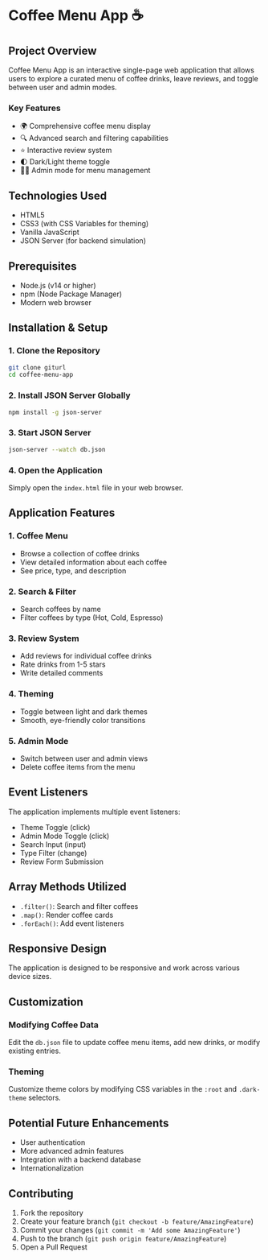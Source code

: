 # Coffee Menu App ☕

## Project Overview

Coffee Menu App is an interactive single-page web application that allows users to explore a curated menu of coffee drinks, leave reviews, and toggle between user and admin modes.

### Key Features

- 🌍 Comprehensive coffee menu display
- 🔍 Advanced search and filtering capabilities
- ⭐ Interactive review system
- 🌓 Dark/Light theme toggle
- 👨‍💼 Admin mode for menu management

## Technologies Used

- HTML5
- CSS3 (with CSS Variables for theming)
- Vanilla JavaScript
- JSON Server (for backend simulation)

## Prerequisites

- Node.js (v14 or higher)
- npm (Node Package Manager)
- Modern web browser

## Installation & Setup

### 1. Clone the Repository

```bash
git clone giturl
cd coffee-menu-app
```

### 2. Install JSON Server Globally

```bash
npm install -g json-server
```

### 3. Start JSON Server

```bash
json-server --watch db.json
```

### 4. Open the Application

Simply open the `index.html` file in your web browser.

## Application Features

### 1. Coffee Menu
- Browse a collection of coffee drinks
- View detailed information about each coffee
- See price, type, and description

### 2. Search & Filter
- Search coffees by name
- Filter coffees by type (Hot, Cold, Espresso)

### 3. Review System
- Add reviews for individual coffee drinks
- Rate drinks from 1-5 stars
- Write detailed comments

### 4. Theming
- Toggle between light and dark themes
- Smooth, eye-friendly color transitions

### 5. Admin Mode
- Switch between user and admin views
- Delete coffee items from the menu

## Event Listeners

The application implements multiple event listeners:
- Theme Toggle (click)
- Admin Mode Toggle (click)
- Search Input (input)
- Type Filter (change)
- Review Form Submission

## Array Methods Utilized

- `.filter()`: Search and filter coffees
- `.map()`: Render coffee cards
- `.forEach()`: Add event listeners

## Responsive Design

The application is designed to be responsive and work across various device sizes.

## Customization

### Modifying Coffee Data
Edit the `db.json` file to update coffee menu items, add new drinks, or modify existing entries.

### Theming
Customize theme colors by modifying CSS variables in the `:root` and `.dark-theme` selectors.

## Potential Future Enhancements
- User authentication
- More advanced admin features
- Integration with a backend database
- Internationalization

## Contributing
1. Fork the repository
2. Create your feature branch (`git checkout -b feature/AmazingFeature`)
3. Commit your changes (`git commit -m 'Add some AmazingFeature'`)
4. Push to the branch (`git push origin feature/AmazingFeature`)
5. Open a Pull Request

